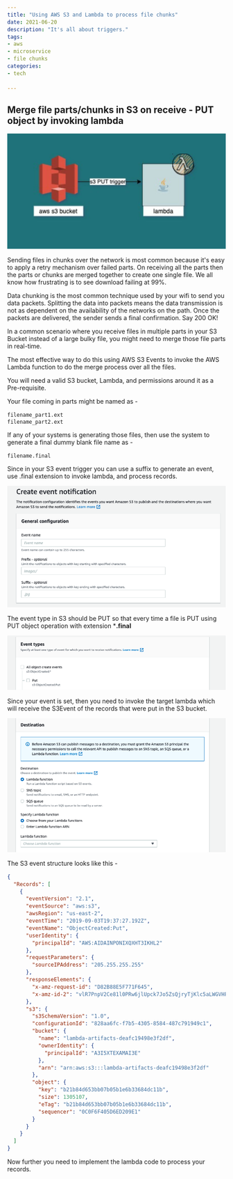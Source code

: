 ```yaml
---
title: "Using AWS S3 and Lambda to process file chunks"
date: 2021-06-20
description: "It's all about triggers."
tags: 
- aws
- microservice
- file chunks
categories:
- tech

---
```


## Merge file parts/chunks in S3 on receive - PUT object by invoking lambda

![s3-and-lambda](assets/images/tech/s3-lambda-trigger.jpeg)

Sending files in chunks over the network is most common because it's easy to apply a retry mechanism over failed parts. On receiving all the parts then the parts or chunks are merged together to create one single file. We all know how frustrating is to see download failing at 99%.

Data chunking is the most common technique used by your wifi to send you data packets. Splitting the data into packets means the data transmission is not as dependent on the availability of the networks on the path. Once the packets are delivered, the sender sends a final confirmation. Say 200 OK!

In a common scenario where you receive files in multiple parts in your S3 Bucket instead of a large bulky file, you might need to merge those file parts in real-time.

The most effective way to do this using AWS S3 Events to invoke the AWS Lambda function to do the merge process over all the files.

You will need a valid S3 bucket, Lambda, and permissions around it as a Pre-requisite.

Your file coming in parts might be named as -
```
filename_part1.ext
filename_part2.ext
```
If any of your systems is generating those files, then use the system to generate a final dummy blank file name as -
```
filename.final
```

Since in your S3 event trigger you can use a suffix to generate an event, use .final extension to invoke lambda, and process records.

![Screenshot 2021-06-25 at 1.07.35 AM.png](assets/images/tech/1.png)

The event type in S3 should be PUT so that every time a file is PUT using PUT object operation with extension ***.final**

![Screenshot 2021-06-25 at 1.08.21 AM.png](assets/images/tech/2.png)

Since your event is set, then you need to invoke the target lambda which will receive the S3Event of the records that were put in the S3 bucket.

![Screenshot 2021-06-25 at 1.08.42 AM.png](assets/images/tech/3.png)

The S3 event structure looks like this - 
```json
{
  "Records": [
    {
      "eventVersion": "2.1",
      "eventSource": "aws:s3",
      "awsRegion": "us-east-2",
      "eventTime": "2019-09-03T19:37:27.192Z",
      "eventName": "ObjectCreated:Put",
      "userIdentity": {
        "principalId": "AWS:AIDAINPONIXQXHT3IKHL2"
      },
      "requestParameters": {
        "sourceIPAddress": "205.255.255.255"
      },
      "responseElements": {
        "x-amz-request-id": "D82B88E5F771F645",
        "x-amz-id-2": "vlR7PnpV2Ce81l0PRw6jlUpck7Jo5ZsQjryTjKlc5aLWGVHPZLj5NeC6qMa0emYBDXOo6QBU0Wo="
      },
      "s3": {
        "s3SchemaVersion": "1.0",
        "configurationId": "828aa6fc-f7b5-4305-8584-487c791949c1",
        "bucket": {
          "name": "lambda-artifacts-deafc19498e3f2df",
          "ownerIdentity": {
            "principalId": "A3I5XTEXAMAI3E"
          },
          "arn": "arn:aws:s3:::lambda-artifacts-deafc19498e3f2df"
        },
        "object": {
          "key": "b21b84d653bb07b05b1e6b33684dc11b",
          "size": 1305107,
          "eTag": "b21b84d653bb07b05b1e6b33684dc11b",
          "sequencer": "0C0F6F405D6ED209E1"
        }
      }
    }
  ]
}
```

Now further you need to implement the lambda code to process your records.
